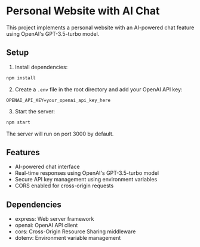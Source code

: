 # Personal Website with AI Chat

This project implements a personal website with an AI-powered chat feature using OpenAI's GPT-3.5-turbo model.

## Setup

1. Install dependencies:
```bash
npm install
```

2. Create a `.env` file in the root directory and add your OpenAI API key:
```
OPENAI_API_KEY=your_openai_api_key_here
```

3. Start the server:
```bash
npm start
```

The server will run on port 3000 by default.

## Features

- AI-powered chat interface
- Real-time responses using OpenAI's GPT-3.5-turbo model
- Secure API key management using environment variables
- CORS enabled for cross-origin requests

## Dependencies

- express: Web server framework
- openai: OpenAI API client
- cors: Cross-Origin Resource Sharing middleware
- dotenv: Environment variable management 